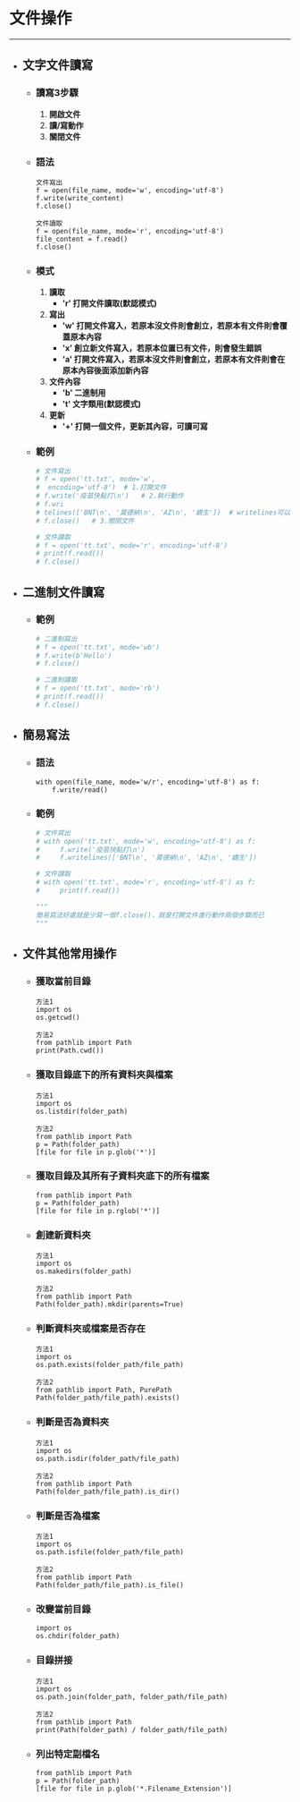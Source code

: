 # 文件操作
---

+ ## 文字文件讀寫
  + ### 讀寫3步驟
    1. **開啟文件**
    2. **讀/寫動作**
    3. **關閉文件**
  + ### 語法
    ```
    文件寫出
    f = open(file_name, mode='w', encoding='utf-8')
    f.write(write_content)
    f.close()
    
    文件讀取
    f = open(file_name, mode='r', encoding='utf-8')
    file_content = f.read()
    f.close()
    ```
  + ### 模式
    1. **讀取**
       + **'r' 打開文件讀取(默認模式)**
    2. **寫出**
       + **'w' 打開文件寫入，若原本沒文件則會創立，若原本有文件則會覆蓋原本內容**
       + **'x' 創立新文件寫入，若原本位置已有文件，則會發生錯誤**
       + **'a' 打開文件寫入，若原本沒文件則會創立，若原本有文件則會在原本內容後面添加新內容**
    3. **文件內容**
       + **'b' 二進制用**
       + **'t' 文字類用(默認模式)**
    4. **更新**
       + **'+' 打開一個文件，更新其內容，可讀可寫**
    
  + ### 範例
    ```python
    # 文件寫出
    # f = open('tt.txt', mode='w',
    #  encoding='utf-8')  # 1.打開文件
    # f.write('疫苗快點打\n')   # 2.執行動作
    # f.wri
    # telines(['BNT\n', '莫德納\n', 'AZ\n', '嬌生'])  # writelines可以一次傳入多行資料
    # f.close()   # 3.關閉文件

    # 文件讀取
    # f = open('tt.txt', mode='r', encoding='utf-8')
    # print(f.read())
    # f.close()
    ```

+ ## 二進制文件讀寫
  + ### 範例
    ```python
    # 二進制寫出
    # f = open('tt.txt', mode='wb')
    # f.write(b'Hello')
    # f.close()

    # 二進制讀取
    # f = open('tt.txt', mode='rb')
    # print(f.read())
    # f.close()
    ```

+ ## 簡易寫法 
  + ### 語法
    ```
    with open(file_name, mode='w/r', encoding='utf-8') as f:
        f.write/read()
    ```
  + ### 範例
    ```python
    # 文件寫出
    # with open('tt.txt', mode='w', encoding='utf-8') as f:  
    #     f.write('疫苗快點打\n')   
    #     f.writelines(['BNT\n', '莫德納\n', 'AZ\n', '嬌生'])  

    # 文件讀取
    # with open('tt.txt', mode='r', encoding='utf-8') as f:
    #     print(f.read())

    """
    簡易寫法好處就是少寫一個f.close()，就是打開文件進行動作兩個步驟而已
    """
    ```

+ ## 文件其他常用操作
  + ### 獲取當前目錄
    ```
    方法1
    import os
    os.getcwd()

    方法2
    from pathlib import Path
    print(Path.cwd())   
    ```
  + ### 獲取目錄底下的所有資料夾與檔案
    ```
    方法1
    import os
    os.listdir(folder_path)

    方法2
    from pathlib import Path
    p = Path(folder_path)
    [file for file in p.glob('*')]
    ```
  + ### 獲取目錄及其所有子資料夾底下的所有檔案
    ```
    from pathlib import Path
    p = Path(folder_path)
    [file for file in p.rglob('*')]
    ```
  + ### 創建新資料夾
    ```
    方法1
    import os
    os.makedirs(folder_path)

    方法2
    from pathlib import Path
    Path(folder_path).mkdir(parents=True)
    ```
  + ### 判斷資料夾或檔案是否存在
    ```
    方法1
    import os
    os.path.exists(folder_path/file_path)
    
    方法2
    from pathlib import Path, PurePath
    Path(folder_path/file_path).exists()
    ```
  + ### 判斷是否為資料夾
    ```
    方法1
    import os
    os.path.isdir(folder_path/file_path)

    方法2
    from pathlib import Path
    Path(folder_path/file_path).is_dir()
    ```
  + ### 判斷是否為檔案
    ```
    方法1
    import os
    os.path.isfile(folder_path/file_path)

    方法2
    from pathlib import Path
    Path(folder_path/file_path).is_file()
    ```
  + ### 改變當前目錄
    ```
    import os
    os.chdir(folder_path)
    ```

  + ### 目錄拼接
    ```
    方法1
    import os
    os.path.join(folder_path, folder_path/file_path)

    方法2
    from pathlib import Path
    print(Path(folder_path) / folder_path/file_path)   
    ```
  + ### 列出特定副檔名
    ```
    from pathlib import Path
    p = Path(folder_path)
    [file for file in p.glob('*.Filename_Extension')]
    ```